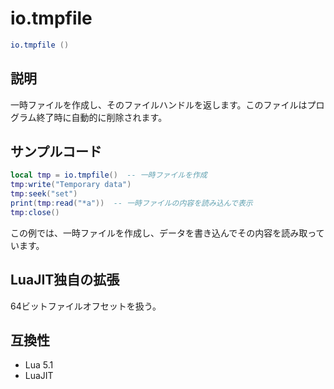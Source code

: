 # io.tmpfile

```lua
io.tmpfile ()
```

## 説明

一時ファイルを作成し、そのファイルハンドルを返します。このファイルはプログラム終了時に自動的に削除されます。

## サンプルコード

```lua
local tmp = io.tmpfile()  -- 一時ファイルを作成
tmp:write("Temporary data")
tmp:seek("set")
print(tmp:read("*a"))  -- 一時ファイルの内容を読み込んで表示
tmp:close()
```

この例では、一時ファイルを作成し、データを書き込んでその内容を読み取っています。

## LuaJIT独自の拡張

64ビットファイルオフセットを扱う。

## 互換性

- Lua 5.1
- LuaJIT